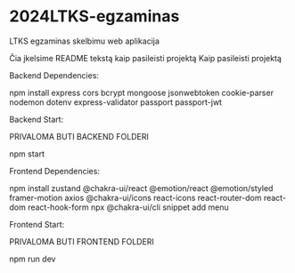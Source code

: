 # 2024LTKS-egzaminas
LTKS egzaminas skelbimu web aplikacija


Čia įkelsime README tekstą kaip pasileisti projektą
Kaip pasileisti projektą


Backend Dependencies:

npm install express cors bcrypt mongoose jsonwebtoken cookie-parser nodemon dotenv express-validator passport passport-jwt

Backend Start:

PRIVALOMA BUTI BACKEND FOLDERI

npm start


Frontend Dependencies:

npm install zustand @chakra-ui/react @emotion/react @emotion/styled framer-motion axios @chakra-ui/icons react-icons react-router-dom react-dom react-hook-form
npx @chakra-ui/cli snippet add menu

Frontend Start:

PRIVALOMA BUTI FRONTEND FOLDERI

npm run dev
